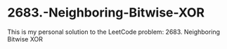 # 2683.-Neighboring-Bitwise-XOR
This is my personal solution to the LeetCode problem: 2683. Neighboring Bitwise XOR
